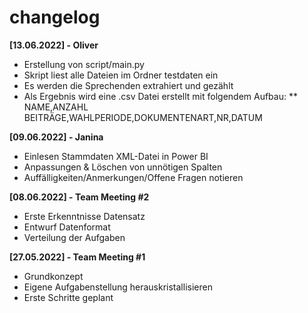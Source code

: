 # changelog

**[13.06.2022] - Oliver**
* Erstellung von script/main.py
* Skript liest alle Dateien im Ordner testdaten ein
* Es werden die Sprechenden extrahiert und gezählt
* Als Ergebnis wird eine .csv Datei erstellt mit folgendem Aufbau:
** NAME,ANZAHL BEITRÄGE,WAHLPERIODE,DOKUMENTENART,NR,DATUM

**[09.06.2022] - Janina**
* Einlesen Stammdaten XML-Datei in Power BI
* Anpassungen & Löschen von unnötigen Spalten
* Auffälligkeiten/Anmerkungen/Offene Fragen notieren

**[08.06.2022] - Team Meeting #2**
* Erste Erkenntnisse Datensatz
* Entwurf Datenformat
* Verteilung der Aufgaben

**[27.05.2022] - Team Meeting #1**
* Grundkonzept
* Eigene Aufgabenstellung herauskristallisieren
* Erste Schritte geplant
